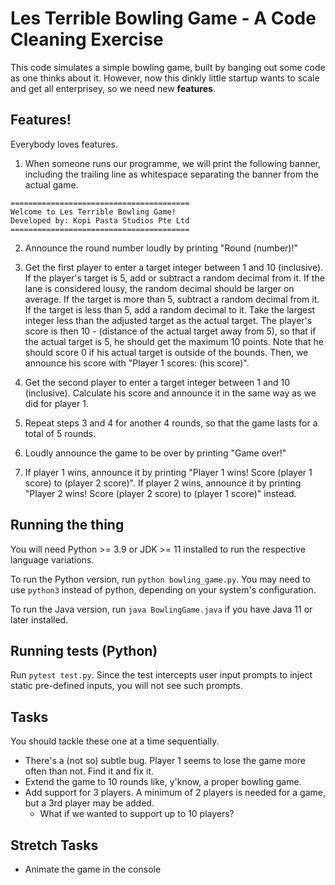 # Les Terrible Bowling Game - A Code Cleaning Exercise

This code simulates a simple bowling game, built by banging out some code as one thinks about it. However, now this dinkly little startup wants to scale and get all enterprisey, so we need new **features**.

## Features!

Everybody loves features.

1. When someone runs our programme, we will print the following banner, including the trailing line as whitespace separating the banner from the actual game.
```
========================================
Welcome to Les Terrible Bowling Game!
Developed by: Kopi Pasta Studios Pte Ltd
========================================

```

2. Announce the round number loudly by printing "Round (number)!"

3. Get the first player to enter a target integer between 1 and 10 (inclusive).
   If the player's target is 5, add or subtract a random decimal from it. If the lane is considered lousy, the random decimal should be larger on average.
   If the target is more than 5, subtract a random decimal from it.
   If the target is less than 5, add a random decimal to it.
   Take the largest integer less than the adjusted target as the actual target.
   The player's score is then 10 - (distance of the actual target away from 5), so that if the actual target is 5, he should get the maximum 10 points.
   Note that he should score 0 if his actual target is outside of the bounds.
   Then, we announce his score with "Player 1 scores: (his score)".

4. Get the second player to enter a target integer between 1 and 10 (inclusive).
   Calculate his score and announce it in the same way as we did for player 1.

5. Repeat steps 3 and 4 for another 4 rounds, so that the game lasts for a total of 5 rounds.

6. Loudly announce the game to be over by printing "Game over!"

7. If player 1 wins, announce it by printing "Player 1 wins! Score (player 1 score) to (player 2 score)".
   If player 2 wins, announce it by printing "Player 2 wins! Score (player 2 score) to (player 1 score)" instead.

## Running the thing

You will need Python >= 3.9 or JDK >= 11 installed to run the respective language variations.

To run the Python version, run `python bowling_game.py`. You may need to use `python3` instead of python, depending on your system's configuration.

To run the Java version, run `java BowlingGame.java` if you have Java 11 or later installed.

## Running tests (Python)

Run `pytest test.py`. Since the test intercepts user input prompts to inject static pre-defined inputs, you will not see such prompts.

## Tasks

You should tackle these one at a time sequentially.

- There's a (not so) subtle bug. Player 1 seems to lose the game more often than not. Find it and fix it.
- Extend the game to 10 rounds like, y'know, a proper bowling game.
- Add support for 3 players. A minimum of 2 players is needed for a game, but a 3rd player may be added.
  - What if we wanted to support up to 10 players?

## Stretch Tasks
- Animate the game in the console
